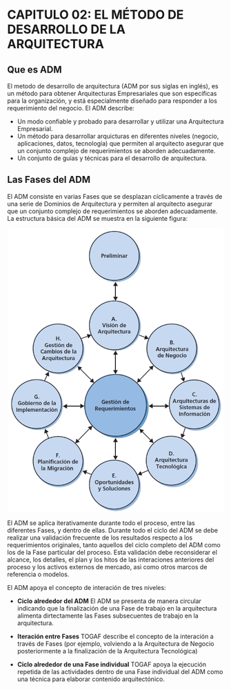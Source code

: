 # CAPITULO 02: EL MÉTODO DE DESARROLLO DE LA ARQUITECTURA

## Que es ADM

El metodo de desarrollo de arquitectura (ADM por sus siglas en inglés), es un método para obtener Arquitecturas Empresariales que son específicas para la organización, y está especialmente diseñado para responder a los requerimiento del negocio. El ADM describe:
- Un modo confiable y probado para desarrollar y utilizar una Arquitectura Empresarial.
- Un método para desarrollar arquicturas en diferentes niveles (negocio, aplicaciones, datos, tecnología) que permiten al arquitecto asegurar que un conjunto complejo de requerimientos se aborden adecuadamente.
- Un conjunto de guías y técnicas para el desarrollo de arquitectura.

## Las Fases del ADM

El ADM consiste en varias Fases que se desplazan cíclicamente a través de una serie de Dominios de Arquitectura y permiten al arquitecto asegurar que un conjunto complejo de requerimientos se aborden adecuadamente. La estructura básica del ADM se muestra en la siguiente figura:

<p align="center">
<img src="img/fases_ADM.png" width="500">
</p>


El ADM se aplica iterativamente durante todo el proceso, entre las diferentes Fases, y dentro de ellas. Durante todo el ciclo del ADM se debe realizar una validación frecuente de los resultados respecto a los requerimientos originales, tanto aquellos del ciclo completo del ADM como los de la Fase particular del proceso. Esta validación debe reconsiderar el alcance, los detalles, el plan y los hitos de las interaciones anteriores del proceso y los activos externos de mercado, asi como otros marcos de referencia o modelos.

El ADM apoya el concepto de interación de tres niveles:

- __Ciclo alrededor del ADM__
El ADM se presenta de manera circular indicando que la finalización de una Fase de trabajo en la arquitectura alimenta dirtectamente las Fases subsecuentes de trabajo en la arquitectura.

- __Iteración entre Fases__
TOGAF describe el concepto de la interación a través de Fases (por ejemplo, volviendo a la Arquitectura de Negocio posteriormente a la finalización de la Arquitectura Tecnológica)

- __Ciclo alrededor de una Fase individual__
TOGAF apoya la ejecución repetida de las actividades dentro de una Fase individual del ADM como una técnica para elaborar contenido arquitectónico.


